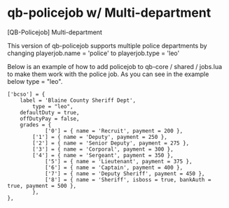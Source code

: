 # qb-policejob w/ Multi-department
[QB-Policejob] Multi-department


This version of qb-policejob supports multiple police departments by changing playerjob.name = 'police' to playerjob.type = 'leo'

Below is an example of how to add policejob to qb-core / shared / jobs.lua to make them work with the police job. As you can see in the example below type = "leo".

```
['bcso'] = {
	label = 'Blaine County Sheriff Dept',
        type = "leo",
	defaultDuty = true,
	offDutyPay = false,
	grades = {
        	['0'] = { name = 'Recruit', payment = 200 },
		['1'] = { name = 'Deputy', payment = 250 },
		['2'] = { name = 'Senior Deputy', payment = 275 },
		['3'] = { name = 'Corporal', payment = 300 },
		['4'] = { name = 'Sergeant', payment = 350 },
        	['5'] = { name = 'Lieutenant', payment = 375 },
        	['6'] = { name = 'Captain', payment = 400 },
        	['7'] = { name = 'Deputy Sheriff', payment = 450 },
        	['8'] = { name = 'Sheriff', isboss = true, bankAuth = true, payment = 500 },
        },
},
  ```
